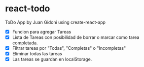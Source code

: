 # react-todo

ToDo App by Juan Gidoni using create-react-app


* [x] Funcion para agregar Tareas
* [x] Lista de Tareas con posibilidad de borrar o marcar como tarea completada.
* [x] Filtrar tareas por "Todas", "Completas" o "Incompletas"
* [x] Eliminar todas las tareas
* [x] Las tareas se guardan en localStorage.
